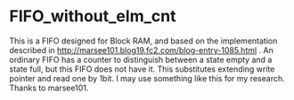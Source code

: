 # FIFO_without_elm_cnt
This is a FIFO designed for Block RAM, and based on the implementation described in http://marsee101.blog19.fc2.com/blog-entry-1085.html .
An ordinary FIFO has a counter to distinguish between a state empty and a state full, but this FIFO does not have it. This substitutes extending write pointer and read one by 1bit.
I may use something like this for my research.
Thanks to marsee101.
